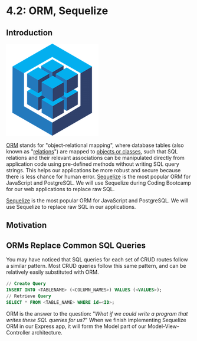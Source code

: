 # 4.2: ORM, Sequelize

## Introduction

![Sequelize Logo](../../.gitbook/assets/logo-small.png)

[ORM](https://en.wikipedia.org/wiki/Object%E2%80%93relational_mapping) stands for "object-relational mapping", where database tables \(also known as "[relations](https://en.wikipedia.org/wiki/Relation_%28database%29)"\) are mapped to [objects or classes](https://en.wikipedia.org/wiki/Object_%28computer_science%29#:~:text=An%20object%20is%20an%20abstract,found%20in%20the%20real%20world.), such that SQL relations and their relevant associations can be manipulated directly from application code using pre-defined methods without writing SQL query strings. This helps our applications be more robust and secure because there is less chance for human error. [Sequelize](https://sequelize.org/) is the most popular ORM for JavaScript and PostgreSQL. We will use Sequelize during Coding Bootcamp for our web applications to replace raw SQL.

[Sequelize](https://sequelize.org/) is the most popular ORM for JavaScript and PostgreSQL. We will use Sequelize to replace raw SQL in our applications.

## Motivation

## ORMs Replace Common SQL Queries

You may have noticed that SQL queries for each set of CRUD routes follow a similar pattern. Most CRUD queries follow this same pattern, and can be relatively easily substituted with ORM.

```sql
// Create Query
INSERT INTO <TABLENAME> (<COLUMN_NAMES>) VALUES (<VALUES>);
// Retrieve Query
SELECT * FROM <TABLE_NAME> WHERE id=<ID>;
```

ORM is the answer to the question: "_What if we could write a program that writes these SQL queries for us?_" When we finish implementing Sequelize ORM in our Express app, it will form the Model part of our Model-View-Controller architecture.

